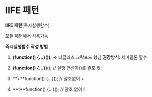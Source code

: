 # IIFE 패턴

**IIFE 패턴**(즉시실행함수) 

모듈 패턴에서 사용가능

**즉시실행함수 작성 방법**

1) **(**function() {...}()**)**; -> 더글라스 크락포드 형님 **권장방식**: 세미콜론 필수

2) **(**function() {...}**)**(); // 실행 연산자()를 괄호 밖

3) **+**function() {...}(); // 괄호없이 + 

4) **!**function() {...}(); // 괄호 없이 ! 

